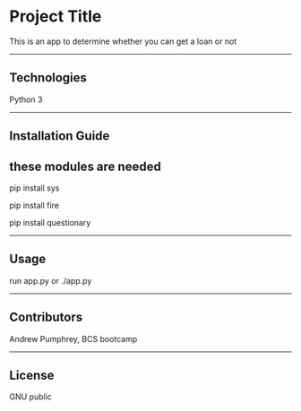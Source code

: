 # Project Title

This is an app to determine whether you can get a loan or not

---

## Technologies

Python 3

---

## Installation Guide
## these modules are needed
pip install sys

pip install fire

pip install questionary


---

## Usage

run app.py
or
./app.py

---

## Contributors

Andrew Pumphrey, BCS bootcamp

---

## License

GNU public
